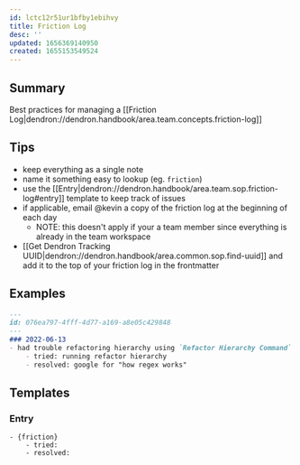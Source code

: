 ```yaml
---
id: lctc12r51ur1bfby1ebihvy
title: Friction Log
desc: ''
updated: 1656369140950
created: 1655153549524
---
```


## Summary

Best practices for managing a [[Friction Log|dendron://dendron.handbook/area.team.concepts.friction-log]]

## Tips
- keep everything as a single note
- name it something easy to lookup (eg. `friction`)
- use the [[Entry|dendron://dendron.handbook/area.team.sop.friction-log#entry]] template to keep track of issues
- if applicable, email @kevin a copy of the friction log at the beginning of each day
    - NOTE: this doesn't apply if your a team member since everything is already in the team workspace
- [[Get Dendron Tracking UUID|dendron://dendron.handbook/area.common.sop.find-uuid]] and add it to the top of your friction log in the frontmatter

## Examples

```md
---
id: 076ea797-4fff-4d77-a169-a8e05c429848
---
### 2022-06-13
- had trouble refactoring hierarchy using `Refactor Hierarchy Command`
    - tried: running refactor hierarchy
    - resolved: google for "how regex works" 
```

## Templates

### Entry 
```
- {friction}
    - tried:
    - resolved:
```
